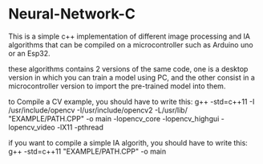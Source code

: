 # Neural-Network-C
This is a simple c++ implementation of different image processing and IA algorithms that can be compiled on a microcontroller such as Arduino uno or an Esp32.

these algorithms contains 2 versions of the same code, one is a desktop version in which you can train a model using PC, and the other consist in a microcontroller version to import the pre-trained model into them.

to Compile a CV example, you should have to write this:
g++ -std=c++11 -I /usr/include/opencv -I/usr/include/opencv2 -L/usr/lib/ "EXAMPLE/PATH.CPP" -o main -lopencv_core -lopencv_highgui -lopencv_video -lX11 -pthread

if you want to compile a simple IA algorith, you should have to write this:
g++ -std=c++11 "EXAMPLE/PATH.CPP" -o main
